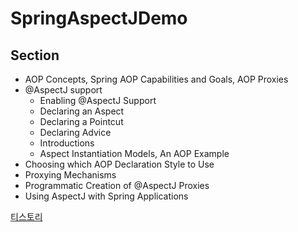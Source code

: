 # SpringAspectJDemo

## Section

- AOP Concepts, Spring AOP Capabilities and Goals, AOP Proxies
- @AspectJ support
  - Enabling @AspectJ Support
  - Declaring an Aspect
  - Declaring a Pointcut
  - Declaring Advice
  - Introductions
  - Aspect Instantiation Models, An AOP Example
- Choosing which AOP Declaration Style to Use
- Proxying Mechanisms
- Programmatic Creation of @AspectJ Proxies
- Using AspectJ with Spring Applications

[티스토리](https://sundaland.tistory.com/512)
